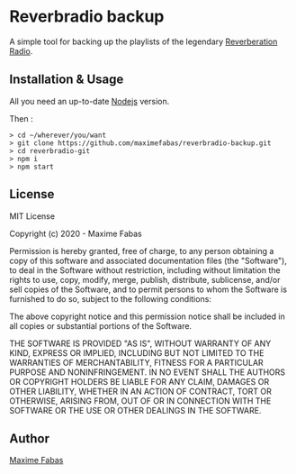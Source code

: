 # Reverbradio backup

A simple tool for backing up the playlists of the legendary [Reverberation Radio](https://reverberationradio.com).

## Installation & Usage

All you need an up-to-date [Nodejs](https://nodejs.org/en/) version.

Then :
```
> cd ~/wherever/you/want
> git clone https://github.com/maximefabas/reverbradio-backup.git
> cd reverbradio-git
> npm i
> npm start
```

## License
MIT License

Copyright (c) 2020 - Maxime Fabas

Permission is hereby granted, free of charge, to any person obtaining a copy
of this software and associated documentation files (the "Software"), to deal
in the Software without restriction, including without limitation the rights
to use, copy, modify, merge, publish, distribute, sublicense, and/or sell
copies of the Software, and to permit persons to whom the Software is
furnished to do so, subject to the following conditions:

The above copyright notice and this permission notice shall be included in all
copies or substantial portions of the Software.

THE SOFTWARE IS PROVIDED "AS IS", WITHOUT WARRANTY OF ANY KIND, EXPRESS OR
IMPLIED, INCLUDING BUT NOT LIMITED TO THE WARRANTIES OF MERCHANTABILITY,
FITNESS FOR A PARTICULAR PURPOSE AND NONINFRINGEMENT. IN NO EVENT SHALL THE
AUTHORS OR COPYRIGHT HOLDERS BE LIABLE FOR ANY CLAIM, DAMAGES OR OTHER
LIABILITY, WHETHER IN AN ACTION OF CONTRACT, TORT OR OTHERWISE, ARISING FROM,
OUT OF OR IN CONNECTION WITH THE SOFTWARE OR THE USE OR OTHER DEALINGS IN THE
SOFTWARE.

## Author
[Maxime Fabas](https://github.com/maximefabas)

